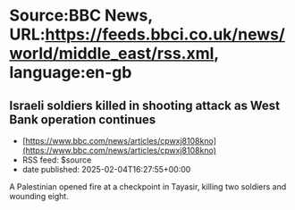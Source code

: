 # Source:BBC News, URL:https://feeds.bbci.co.uk/news/world/middle_east/rss.xml, language:en-gb

## Israeli soldiers killed in shooting attack as West Bank operation continues
 - [https://www.bbc.com/news/articles/cpwxj8108kno](https://www.bbc.com/news/articles/cpwxj8108kno)
 - RSS feed: $source
 - date published: 2025-02-04T16:27:55+00:00

A Palestinian opened fire at a checkpoint in Tayasir, killing two soldiers and wounding eight.

